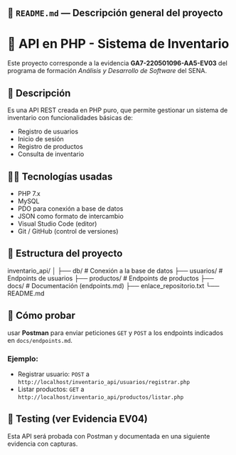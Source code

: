 ## 📄  `README.md` — Descripción general del proyecto


# 🧰 API en PHP - Sistema de Inventario

Este proyecto corresponde a la evidencia **GA7-220501096-AA5-EV03** del programa de formación 
*Análisis y Desarrollo de Software* del SENA.

## 📌 Descripción

Es una API REST creada en PHP puro, que permite gestionar un sistema de inventario con funcionalidades básicas de:

- Registro de usuarios
- Inicio de sesión
- Registro de productos
- Consulta de inventario

## 🧑‍💻 Tecnologías usadas

- PHP 7.x
- MySQL
- PDO para conexión a base de datos
- JSON como formato de intercambio
- Visual Studio Code (editor)
- Git / GitHub (control de versiones)

## 📂 Estructura del proyecto

inventario_api/
│
├── db/ # Conexión a la base de datos
├── usuarios/ # Endpoints de usuarios
├── productos/ # Endpoints de productos
├── docs/ # Documentación (endpoints.md)
├── enlace_repositorio.txt
└── README.md



## 🚀 Cómo probar
usar  **Postman** para enviar peticiones `GET` y `POST` a los endpoints indicados en `docs/endpoints.md`.

### Ejemplo:

- Registrar usuario: `POST` a `http://localhost/inventario_api/usuarios/registrar.php`
- Listar productos: `GET` a `http://localhost/inventario_api/productos/listar.php`

## 🧪 Testing (ver Evidencia EV04)

Esta API será probada con Postman y documentada en una siguiente evidencia con capturas.

